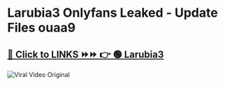 
 # Larubia3 Onlyfans Leaked - Update Files ouaa9

## <h2><a href="https://clipsfans.com/Larubia3&ref=git">🔗 Click to LINKS ⏩⏩ 👉 🟢 Larubia3 </a></h2>

<a href="https://clipsfans.com/Larubia3&ref=git" rel="nofollow" data-target="animated-image.originalLink"><img src="https://i.ibb.co.com/xMMVF88/686577567.gif" alt="Viral Video Original" style="max-width: 100%; display: inline-block;" data-target="animated-image.originalImage"></a>

